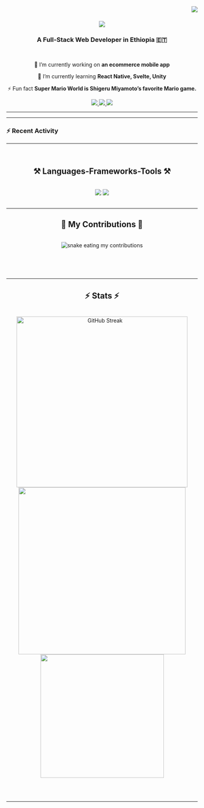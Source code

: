<img align="right" src="https://visitor-badge.laobi.icu/badge?page_id=ElnatanSamuel.ElnatanSamuel" />

<h1 align="center">
  <img src="https://readme-typing-svg.herokuapp.com/?font=Righteous&size=35&center=true&vCenter=true&width=500&height=70&duration=4000&lines=Hi+There!+👋;+I'm+Elnatan+Samuel!;" />
</h1>

<h3 align="center">A Full-Stack Web Developer in Ethiopia 🇪🇹</h3>

<br/>

<div align="center">
 
 🔭 I’m currently working on **an ecommerce mobile app**
 
 🌱 I’m currently learning **React Native, Svelte, Unity**

⚡ Fun fact **Super Mario World is Shigeru Miyamoto’s favorite Mario game.**

 </div>
 
<div align="center"> 
  <a href="elnatan23samuel@gmail.com">
    <img src="https://img.shields.io/badge/Gmail-333333?style=for-the-badge&logo=gmail&logoColor=red" />
  </a>
  <a href="https://www.linkedin.com/in/elnatansamuel999" target="_blank">
    <img src="https://img.shields.io/badge/LinkedIn-0077B5?style=for-the-badge&logo=linkedin&logoColor=white" target="_blank" />
  </a>
  <a href="https://elnatansamueldev.com" target="_blank">
     <img src="https://img.shields.io/badge/Portfolio-FF5722?style=for-the-badge&logo=todoist&logoColor=white" target="_blank" /> <!-- sqlite, safari, google-chrome are other good icon options -->
  </a>
</div>

 <hr/>

 ---
 
 ### :zap: Recent Activity
 <!--START_SECTION:activity-->

 <!--END_SECTION:activity-->
---
 <br />
 
<h2 align="center">⚒️ Languages-Frameworks-Tools ⚒️</h2>
<br/>
<div align="center">
    <img src="https://skillicons.dev/icons?i=javascript,react,nodejs,express,mongodb,svelte" />
    <img src="https://skillicons.dev/icons?i=html,css,vscode,github,figma,tailwind,git" /><br>
</div>

<br/>
<hr/>

<div align="center">
  <h2>🐍 My Contributions 🐍</h2>
  <br>
  <img alt="snake eating my contributions" src="https://raw.githubusercontent.com/ElnatanSamuel/ElnatanSamuel/output/github-contribution-grid-snake.svg" />
  
  <br/><br/><br/>
</div>

<hr/>

<h2 align="center">⚡ Stats ⚡</h2>
<br>
<div align=center>
<a href="https://git.io/streak-stats"><img width=450 src="https://streak-stats.demolab.com?user=ElnatanSamuel&theme=radical&hide_border=true" alt="GitHub Streak" /></a> 
  <img width=440 src="https://github-readme-stats.vercel.app/api?username=ElnatanSamuel&show_icons=true&theme=radical" />
  <br/>
  <img width=325 align="center" src="https://github-readme-stats.vercel.app/api/top-langs/?username=ElnatanSamuel&layout=donut&theme=radical" />
</div>

<br/><br/>

<hr/>

<br/>

<br/>
